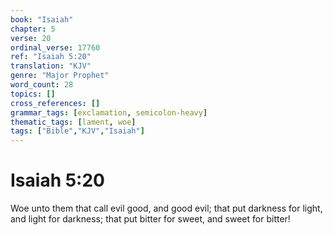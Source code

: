 ```yaml
---
book: "Isaiah"
chapter: 5
verse: 20
ordinal_verse: 17760
ref: "Isaiah 5:20"
translation: "KJV"
genre: "Major Prophet"
word_count: 28
topics: []
cross_references: []
grammar_tags: [exclamation, semicolon-heavy]
thematic_tags: [lament, woe]
tags: ["Bible","KJV","Isaiah"]
---
```


# Isaiah 5:20

Woe unto them that call evil good, and good evil; that put darkness for light, and light for darkness; that put bitter for sweet, and sweet for bitter!
